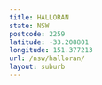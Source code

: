 ```yaml
---
title: HALLORAN
state: NSW
postcode: 2259
latitude: -33.208801
longitude: 151.377213
url: /nsw/halloran/
layout: suburb
---
```

